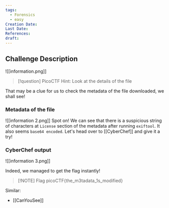 ```yaml
---
tags:
  - Forensics
  - easy
Creation Date: 
Last Date: 
References: 
draft:
---
```

## Challenge Description

![[information.png]]

>[!question] PicoCTF Hint: Look at the details of the file
>

That may be a clue for us to check the metadata of the file downloaded, we shall see!

### Metadata of the file

![[information 2.png]]
Spot on! We can see that there is a suspicious string of characters at `License` section of the metadata after running `exiftool`.  It also seems `base64 encoded`. Let's head over to [[CyberChef]] and give it a try!


### CyberChef output
![[information 3.png]]

Indeed, we managed to get the flag instantly!

> [!NOTE] Flag
>picoCTF{the_m3tadata_1s_modified}


Similar:
- [[CanYouSee]]

